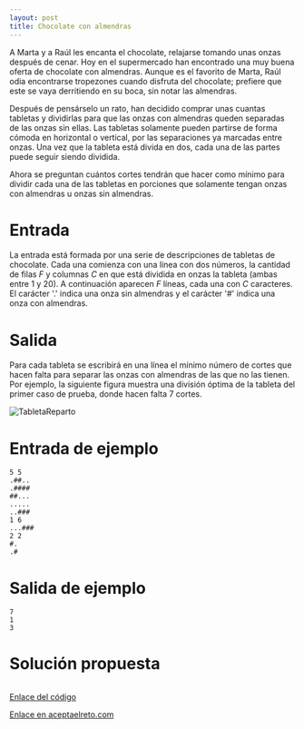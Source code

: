 ```yaml
---
layout: post
title: Chocolate con almendras
---
```


A Marta y a Raúl les encanta el chocolate, relajarse tomando unas onzas después de cenar. Hoy en el supermercado han encontrado una muy buena oferta de chocolate con almendras. Aunque es el favorito de Marta, Raúl odia encontrarse tropezones cuando disfruta del chocolate; prefiere que este se vaya derritiendo en su boca, sin notar las almendras.

Después de pensárselo un rato, han decidido comprar unas cuantas tabletas y dividirlas para que las onzas con almendras queden separadas de las onzas sin ellas. Las tabletas solamente pueden partirse de forma cómoda en horizontal o vertical, por las separaciones ya marcadas entre onzas. Una vez que la tableta está divida en dos, cada una de las partes puede seguir siendo dividida.

Ahora se preguntan cuántos cortes tendrán que hacer como mínimo para dividir cada una de las tabletas en porciones que solamente tengan onzas con almendras u onzas sin almendras. 

# Entrada

La entrada está formada por una serie de descripciones de tabletas de chocolate. Cada una comienza con una línea con dos números, la cantidad de filas _F_ y columnas _C_ en que está dividida en onzas la tableta (ambas entre 1 y 20). A continuación aparecen _F_ líneas, cada una con _C_ caracteres. El carácter '.' indica una onza sin almendras y el carácter '#' indica una onza con almendras. 

# Salida

Para cada tableta se escribirá en una línea el mínimo número de cortes que hacen falta para separar las onzas con almendras de las que no las tienen. Por ejemplo, la siguiente figura muestra una división óptima de la tableta del primer caso de prueba, donde hacen falta 7 cortes. 

![TabletaReparto](https://www.aceptaelreto.com/pub/problems/v003/95/st/statements/Spanish/RepartoTabletaChocolate.svg)

# Entrada de ejemplo

```
5 5
.##..
.####
##...
.....
..###
1 6
...###
2 2
#.
.#
```

# Salida de ejemplo

```
7
1
3
```

# Solución propuesta

``` python

```

[Enlace del código](https://github.com/israelem/aceptaelreto/blob/master/codes/2018-11-19-chocolate.py)

[Enlace en aceptaelreto.com](https://www.aceptaelreto.com/problem/statement.php?id=395)
